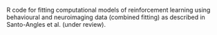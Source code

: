 R code for fitting computational models of reinforcement learning using behavioural and neuroimaging data
(combined fitting) as described in Santo-Angles et al. (under review).
